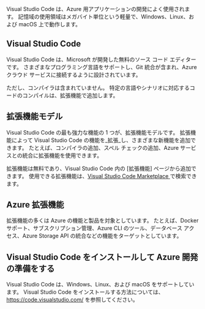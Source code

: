 Visual Studio Code は、Azure 用アプリケーションの開発によく使用されます。 記憶域の使用領域はメガバイト単位という軽量で、Windows、Linux、および macOS 上で動作します。

## <a name="visual-studio-code"></a>Visual Studio Code

Visual Studio Code は、Microsoft が開発した無料のソース コード エディターです。 さまざまなプログラミング言語をサポートし、Git 統合が含まれ、Azure クラウド サービスに接続するように設計されています。

ただし、コンパイラは含まれていません。 特定の言語やシナリオに対応するコードのコンパイルは、拡張機能で追加します。

## <a name="extension-model"></a>拡張機能モデル

Visual Studio Code の最も強力な機能の 1 つが、拡張機能モデルです。 拡張機能によって Visual Studio Code の機能を_拡張_し、さまざまな新機能を追加できます。 たとえば、コンパイラの追加、スペル チェックの追加、Azure サービスとの統合に拡張機能を使用できます。

拡張機能は無料であり、Visual Studio Code 内の [拡張機能] ページから追加できます。 使用できる拡張機能は、[Visual Studio Code Marketplace ](https://marketplace.visualstudio.com/)で検索できます。

## <a name="azure-extensions"></a>Azure 拡張機能

拡張機能の多くは Azure の機能と製品を対象としています。 たとえば、Docker サポート、サブスクリプション管理、Azure CLI のツール、データベース アクセス、Azure Storage API の統合などの機能をターゲットとしています。

## <a name="install-visual-studio-code-and-prepare-for-azure-development"></a>Visual Studio Code をインストールして Azure 開発の準備をする

Visual Studio Code は、Windows、Linux、および macOS をサポートしています。 Visual Studio Code をインストールする方法については、 https://code.visualstudio.com/ を参照してください。
